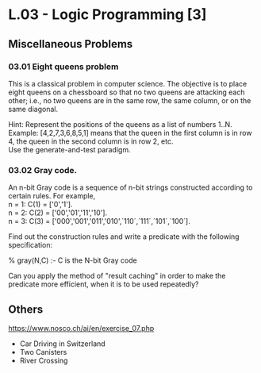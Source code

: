 
# L.03 - Logic Programming [3]

## Miscellaneous Problems

### 03.01 Eight queens problem
This is a classical problem in computer science. 
The objective is to place eight queens on a chessboard so that no two queens are attacking each other; i.e., no two queens are in the same row, the same column, or on the same diagonal.
  
Hint: Represent the positions of the queens as a list of numbers 1..N.   
Example: [4,2,7,3,6,8,5,1] means that the queen in the first column is in row 4, the queen in the second column is in row 2, etc.   
Use the generate-and-test paradigm.  


### 03.02 Gray code.
An n-bit Gray code is a sequence of n-bit strings constructed according to certain rules. For example,  
n = 1: C(1) = ['0','1'].  
n = 2: C(2) = ['00','01','11','10'].  
n = 3: C(3) = ['000','001','011','010',´110´,´111´,´101´,´100´].  

Find out the construction rules and write a predicate with the following specification:  

% gray(N,C) :- C is the N-bit Gray code  

Can you apply the method of "result caching" in order to make the predicate more efficient, when it is to be used repeatedly?    


## Others

https://www.nosco.ch/ai/en/exercise_07.php   
-  Car Driving in Switzerland
- Two Canisters
- River Crossing

